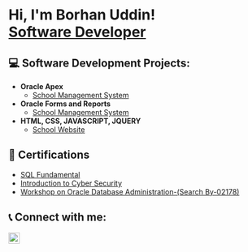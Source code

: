 <h1>Hi, I'm Borhan Uddin! <br/><a href="https://github.com/borhanuddin-orcl-dba">Software Developer</a></h1>

<h2>💻 Software Development Projects:</h2>

- <b>Oracle Apex</b>
  - [School Management System](https://github.com/borhanuddin-orcl-dba/sms-apex)
- <b>Oracle Forms and Reports</b>
  - [School Management System](https://github.com/borhan-uddin/sms1) 
- <b>HTML, CSS, JAVASCRIPT, JQUERY </b>
  - [School Website](https://github.com/borhan-uddin/libraryManagementSystem)

<!--<h2>📺 Popular YouTube Videos</h2>

- [How to get into Cybersecurity Starting From Zero](https://www.youtube.com/watch?v=a83ASGn_V_s)
- [A Day in the Life of a Cybersecurity Anayst](https://www.youtube.com/watch?v=uHy3oM7NnoU)
- [How to Create a KeyLogger (C#)](https://www.youtube.com/watch?v=N-L9hklSlNk)
- [Ransomware Demonstration (C#)](https://www.youtube.com/watch?v=OfvdQeh79s0)
- [Is WGU Legit?](https://www.youtube.com/watch?v=E2MwRWxDBkA)
-->
<h2>📜 Certifications</h2>

- [SQL Fundamental](https://www.simplilearn.com/learn-cyber-security-basics-skillup?utm_source=shared-certificate&utm_medium=shared-course&utm_campaign=shared-certificate-course-promotion)
- [Introduction to Cyber Security](https://www.simplilearn.com/learn-cyber-security-basics-skillup?utm_source=shared-certificate&utm_medium=shared-course&utm_campaign=shared-certificate-course-promotion)
- [Workshop on Oracle Database Administration-(Search By-02178)](https://verify.iits-bd.com/)
<h2> 📞 Connect with me:</h2>

[<img align="left" alt="JoshMadakor | LinkedIn" width="22px" src="https://cdn.jsdelivr.net/npm/simple-icons@v3/icons/linkedin.svg" />][linkedin]


[linkedin]: https://www.linkedin.com/in/borhan-uddin-482660210/

<!--
**joshmadakor1/joshmadakor1** is a ✨ _special_ ✨ repository because its `README.md` (this file) appears on your GitHub profile.

Here are some ideas to get you started:

- 🔭 I’m currently working on ...
- 🌱 I’m currently learning ...
- 👯 I’m looking to collaborate on ...
- 🤔 I’m looking for help with ...
- 💬 Ask me about ...
- 📫 How to reach me: ...
- 😄 Pronouns: ...
- ⚡ Fun fact: ...
-->

